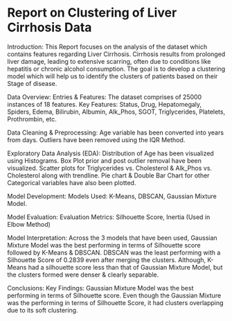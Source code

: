 # Report on Clustering of Liver Cirrhosis Data

Introduction: This Report focuses on the analysis of the dataset which contains features regarding Liver Cirrhosis. Cirrhosis results from prolonged liver damage, leading to extensive scarring, often due to conditions like hepatitis or chronic alcohol consumption. The goal is to develop a clustering model which will help us to identify the clusters of patients based on their Stage of disease.

Data Overview: Entries & Features: The dataset comprises of 25000 instances of 18 features. Key Features: Status, Drug, Hepatomegaly, Spiders, Edema, Bilirubin, Albumin, Alk_Phos, SGOT, Triglycerides, Platelets, Prothrombin, etc.

Data Cleaning & Preprocessing: Age variable has been converted into years from days. Outliers have been removed using the IQR Method.

Exploratory Data Analysis (EDA): Distribution of Age has been visualized using Histograms. Box Plot prior and post outlier removal have been visualized. Scatter plots for Triglycerides vs. Cholesterol & Alk_Phos vs. Cholesterol along with trendline. Pie chart & Double Bar Chart for other Categorical variables have also been plotted.

Model Development: Models Used: K-Means, DBSCAN, Gaussian Mixture Model.

Model Evaluation: Evaluation Metrics: Silhouette Score, Inertia (Used in Elbow Method)

Model Interpretation: Across the 3 models that have been used, Gaussian Mixture Model was the best performing in terms of Silhouette score followed by K-Means & DBSCAN. DBSCAN was the least performing with a Silhouette Score of 0.2839 even after merging the clusters. Although, K-Means had a silhouette score less than that of Gaussian Mixture Model, but the clusters formed were denser & clearly separable.

Conclusions: Key Findings: Gaussian Mixture Model was the best performing in terms of Silhouette score. Even though the Gaussian Mixture was the performing in terms of Silhouette Score, it had clusters overlapping due to its soft clustering.
